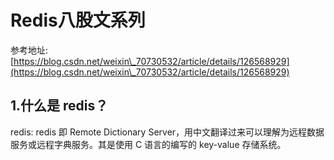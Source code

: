 # Redis八股文系列

参考地址:[https://blog.csdn.net/weixin\_70730532/article/details/126568929](https://blog.csdn.net/weixin\_70730532/article/details/126568929)



## 1.什么是 redis？

redis: redis 即 Remote Dictionary Server，用中文翻译过来可以理解为远程数据服务或远程字典服务。其是使用 C 语言的编写的 key-value 存储系统。


